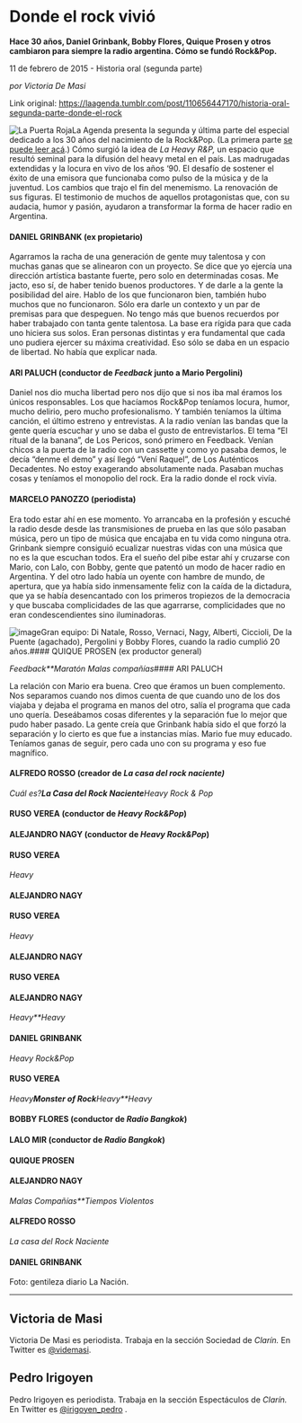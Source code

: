 # Donde el rock vivió

**Hace 30 años, Daniel Grinbank, Bobby Flores, Quique Prosen y otros cambiaron para siempre la radio argentina. Cómo se fundó Rock&Pop.**

11 de febrero de 2015 - Historia oral (segunda parte)

_por Victoria De Masi_

Link original: https://laagenda.tumblr.com/post/110656447170/historia-oral-segunda-parte-donde-el-rock

![La Puerta Roja](https://64.media.tumblr.com/3960223b1309c8330bbc684309647a67/tumblr_inline_pjzsoqnXDb1t6q87u_500.jpg)La Agenda presenta la segunda y última parte del especial dedicado a los 30 años del nacimiento de la Rock&Pop. (La primera parte [se puede leer acá](http://laagenda.buenosaires.gob.ar/post/110541764925/donde-el-rock-nacio).) Cómo surgió la idea de *La Heavy R&P,* un espacio que resultó seminal para la difusión del heavy metal en el país. Las madrugadas extendidas y la locura en vivo de los años ‘90. El desafío de sostener el éxito de una emisora que funcionaba como pulso de la música y de la juventud. Los cambios que trajo el fin del menemismo. La renovación de sus figuras. El testimonio de muchos de aquellos protagonistas que, con su audacia, humor y pasión, ayudaron a transformar la forma de hacer radio en Argentina. 

#### DANIEL GRINBANK (ex propietario)

Agarramos la racha de una generación de gente muy talentosa y con muchas ganas que se alinearon con un proyecto. Se dice que yo ejercía una dirección artística bastante fuerte, pero solo en determinadas cosas. Me jacto, eso sí, de haber tenido buenos productores. Y de darle a la gente la posibilidad del aire. Hablo de los que funcionaron bien, también hubo muchos que no funcionaron. Sólo era darle un contexto y un par de premisas para que despeguen. No tengo más que buenos recuerdos por haber trabajado con tanta gente talentosa. La base era rígida para que cada uno hiciera sus solos. Eran personas distintas y era fundamental que cada uno pudiera ejercer su máxima creatividad. Eso sólo se daba en un espacio de libertad. No había que explicar nada.

#### ARI PALUCH (conductor de *Feedback* junto a Mario Pergolini)

Daniel nos dio mucha libertad pero nos dijo que si nos iba mal éramos los únicos responsables. Los que hacíamos Rock&Pop teníamos locura, humor, mucho delirio, pero mucho profesionalismo. Y también teníamos la última canción, el último estreno y entrevistas. A la radio venían las bandas que la gente quería escuchar y uno se daba el gusto de entrevistarlos. El tema “El ritual de la banana”, de Los Pericos, sonó primero en Feedback. Venían chicos a la puerta de la radio con un cassette y como yo pasaba demos, le decía “denme el demo” y así llegó “Vení Raquel”, de Los Auténticos Decadentes. No estoy exagerando absolutamente nada. Pasaban muchas cosas y teníamos el monopolio del rock. Era la radio donde el rock vivía. 

#### MARCELO PANOZZO (periodista)

Era todo estar ahí en ese momento. Yo arrancaba en la profesión y escuché la radio desde desde las transmisiones de prueba en las que sólo pasaban música, pero un tipo de música que encajaba en tu vida como ninguna otra. Grinbank siempre consiguió ecualizar nuestras vidas con una música que no es la que escuchan todos. Era el sueño del pibe estar ahí y cruzarse con Mario, con Lalo, con Bobby, gente que patentó un modo de hacer radio en Argentina. Y del otro lado había un oyente con hambre de mundo, de apertura, que ya había sido inmensamente feliz con la caída de la dictadura, que ya se había desencantado con los primeros tropiezos de la democracia y que buscaba complicidades de las que agarrarse, complicidades que no eran condescendientes sino iluminadoras.

![image](https://64.media.tumblr.com/2a8715611f8db1578642c32c27c06269/tumblr_inline_pjzsoq05ov1t6q87u_500.jpg)Gran equipo: Di Natale, Rosso, Vernaci, Nagy, Alberti, Ciccioli, De la Puente (agachado), Pergolini y Bobby Flores, cuando la radio cumplió 20 años.#### QUIQUE PROSEN (ex productor general)

*Feedback**Maratón* *Malas compañías*#### ARI PALUCH

La relación con Mario era buena. Creo que éramos un buen complemento. Nos separamos cuando nos dimos cuenta de que cuando uno de los dos viajaba y dejaba el programa en manos del otro, salía el programa que cada uno quería. Deseábamos cosas diferentes y la separación fue lo mejor que pudo haber pasado. La gente creía que Grinbank había sido el que forzó la separación y lo cierto es que fue a instancias mías. Mario fue muy educado. Teníamos ganas de seguir, pero cada uno con su programa y eso fue magnífico. 

#### ALFREDO ROSSO (creador de *La casa del rock naciente)*

*Cuál es?**La Casa del Rock Naciente**Heavy Rock & Pop*  
  
#### RUSO VEREA (conductor de *Heavy Rock&Pop*)

  
  
#### ALEJANDRO NAGY (conductor de *Heavy Rock&Pop*)

  
  
  
#### RUSO VEREA

  
*Heavy*  
  
#### ALEJANDRO NAGY

  
  
  
#### RUSO VEREA

*Heavy*  
  
#### ALEJANDRO NAGY

  
  
#### RUSO VEREA

  
  
#### ALEJANDRO NAGY

*Heavy**Heavy*  
  
#### DANIEL GRINBANK

*Heavy Rock&Pop*   
  
#### RUSO VEREA

*Heavy**Monster of Rock**Heavy**Heavy*  
  
#### BOBBY FLORES (conductor de *Radio Bangkok*)

  
  
  
#### LALO MIR (conductor de *Radio Bangkok*)

  
  
  
#### QUIQUE PROSEN

  
  
#### ALEJANDRO NAGY

*Malas Compañías**Tiempos Violentos*  
  
#### ALFREDO ROSSO

*La casa del Rock Naciente*  
  
#### DANIEL GRINBANK

  


Foto: gentileza diario La Nación.



---

 Victoria de Masi
-----------------

Victoria De Masi es periodista. Trabaja en la sección Sociedad de *Clarín.* En Twitter es [@videmasi](https://twitter.com/videmasi).

Pedro Irigoyen
--------------

Pedro Irigoyen es periodista. Trabaja en la sección Espectáculos de *Clarín.* En Twitter es [@irigoyen\_pedro](https://twitter.com/irigoyen_pedro) .

